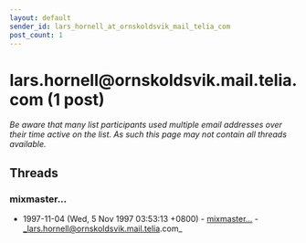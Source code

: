 ```yaml
---
layout: default
sender_id: lars_hornell_at_ornskoldsvik_mail_telia_com
post_count: 1
---
```


# lars.hornell<span>@</span>ornskoldsvik.mail.telia.com (1 post)

_Be aware that many list participants used multiple email addresses over their time active on the list. As such this page may not contain all threads available._

## Threads

### mixmaster...
+ 1997-11-04 (Wed, 5 Nov 1997 03:53:13 +0800) - [mixmaster...](/archive/1997/11/39fdb1966b90860787da1a80a92ffbbcfd3a82efec1b26dbff518c127eecb501) - _lars.hornell@ornskoldsvik.mail.telia.com_

